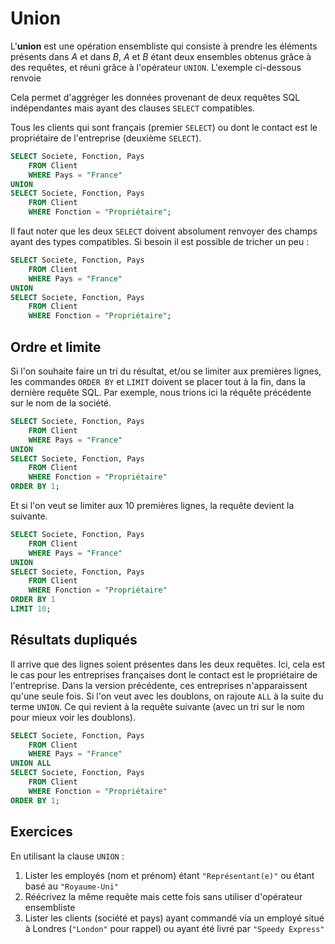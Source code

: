 # Union

L'**union** est une opération ensembliste qui consiste à prendre les éléments présents dans *A* et dans *B*, *A* et *B* étant deux ensembles obtenus grâce à des requêtes, et réuni grâce à l'opérateur `UNION`. L'exemple ci-dessous renvoie

Cela permet d'aggréger les données provenant de deux requêtes SQL indépendantes mais ayant des clauses `SELECT` compatibles.

Tous les clients qui sont français (premier `SELECT`) ou dont le contact est le propriétaire de l'entreprise (deuxième `SELECT`).

```sql
SELECT Societe, Fonction, Pays
    FROM Client
    WHERE Pays = "France"
UNION
SELECT Societe, Fonction, Pays
    FROM Client
    WHERE Fonction = "Propriétaire";
``` 

Il faut noter que les deux `SELECT` doivent absolument renvoyer des champs ayant des types compatibles. Si besoin il est possible de tricher un peu : 

```sql
SELECT Societe, Fonction, Pays
    FROM Client
    WHERE Pays = "France"
UNION
SELECT Societe, Fonction, Pays
    FROM Client
    WHERE Fonction = "Propriétaire";
``` 

## Ordre et limite

Si l'on souhaite faire un tri du résultat, et/ou se limiter aux premières lignes, les commandes `ORDER BY` et `LIMIT` doivent se placer tout à la fin, dans la dernière requête SQL. Par exemple, nous trions ici la réquête précédente sur le nom de la société.

```sql
SELECT Societe, Fonction, Pays
    FROM Client
    WHERE Pays = "France"
UNION
SELECT Societe, Fonction, Pays
    FROM Client
    WHERE Fonction = "Propriétaire"
ORDER BY 1;
```

Et si l'on veut se limiter aux 10 premières lignes, la requête devient la suivante.

```sql
SELECT Societe, Fonction, Pays
    FROM Client
    WHERE Pays = "France"
UNION 
SELECT Societe, Fonction, Pays
    FROM Client
    WHERE Fonction = "Propriétaire"
ORDER BY 1
LIMIT 10;
```

## Résultats dupliqués

Il arrive que des lignes soient présentes dans les deux requêtes. Ici, cela est le cas pour les entreprises françaises dont le contact est le propriétaire de l'entreprise. Dans la version précédente, ces entreprises n'apparaissent qu'une seule fois. Si l'on veut avec les doublons, on rajoute `ALL` à la suite du terme `UNION`. Ce qui revient à la requête suivante (avec un tri sur le nom pour mieux voir les doublons).

```sql
SELECT Societe, Fonction, Pays
    FROM Client
    WHERE Pays = "France"
UNION ALL 
SELECT Societe, Fonction, Pays
    FROM Client
    WHERE Fonction = "Propriétaire"
ORDER BY 1;
```

## Exercices

En utilisant la clause `UNION` :

1. Lister les employés (nom et prénom) étant `"Représentant(e)"` ou étant basé au `"Royaume-Uni"`
2. Réécrivez la même requête mais cette fois sans utiliser d'opérateur ensembliste
3. Lister les clients (société et pays) ayant commandé via un employé situé à Londres (`"London"` pour rappel) ou ayant été livré par `"Speedy Express"`

